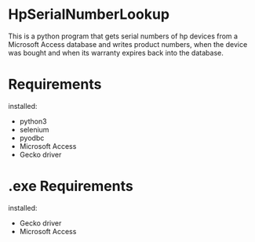 # HpSerialNumberLookup

This is a python program that gets serial numbers of hp devices from a Microsoft Access database and writes product numbers, when the device was bought and when its warranty expires back into the database.


# Requirements
installed:
  - python3
  - selenium
  - pyodbc
  - Microsoft Access
  - Gecko driver
  
  
# .exe Requirements
installed:
  - Gecko driver
  - Microsoft Access
